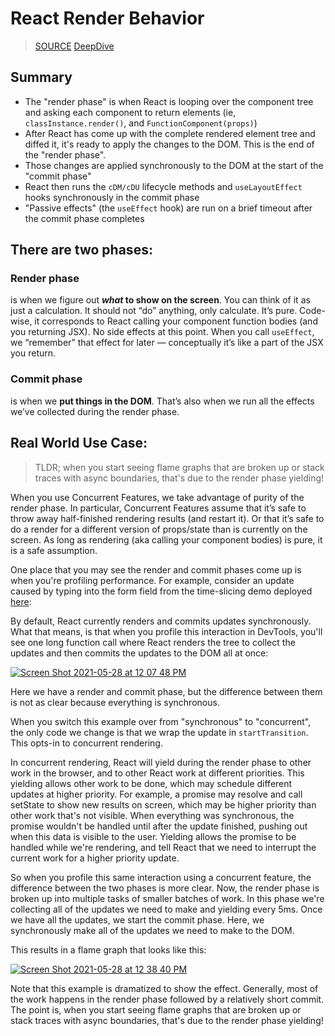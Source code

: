 # React Render Behavior
> [SOURCE](https://github.com/reactwg/react-18/discussions/7)
> [DeepDive](https://blog.isquaredsoftware.com/2020/05/blogged-answers-a-mostly-complete-guide-to-react-rendering-behavior/)

## Summary
-   The "render phase" is when React is looping over the component tree and asking each component to return elements (ie, `classInstance.render()`, and `FunctionComponent(props)`)
-   After React has come up with the complete rendered element tree and diffed it, it's ready to apply the changes to the DOM. This is the end of the "render phase".
-   Those changes are applied synchronously to the DOM at the start of the "commit phase"
-   React then runs the `cDM/cDU` lifecycle methods and `useLayoutEffect` hooks synchronously in the commit phase
-   "Passive effects" (the `useEffect` hook) are run on a brief timeout after the commit phase completes


## There are two phases:

### Render phase  
is when we figure out **_what_ to show on the screen**. You can think of it as just a calculation. It should not “do” anything, only calculate. It’s pure. Code-wise, it corresponds to React calling your component function bodies (and you returning JSX). No side effects at this point. When you call `useEffect`, we “remember” that effect for later — conceptually it’s like a part of the JSX you return.
    
### Commit phase
is when we **put things in the DOM**. That’s also when we run all the effects we’ve collected during the render phase.
    

## Real World Use Case:
> TLDR; when you start seeing flame graphs that are broken up or stack traces with async boundaries, that's due to the render phase yielding!


When you use Concurrent Features, we take advantage of purity of the render phase. In particular, Concurrent Features assume that it’s safe to throw away half-finished rendering results (and restart it). Or that it’s safe to do a render for a different version of props/state than is currently on the screen. As long as rendering (aka calling your component bodies) is pure, it is a safe assumption.

One place that you may see the render and commit phases come up is when you're profiling performance. For example, consider an update caused by typing into the form field from the time-slicing demo deployed [here](https://react-beta-seven.vercel.app/):

By default, React currently renders and commits updates synchronously. What that means, is that when you profile this interaction in DevTools, you'll see one long function call where React renders the tree to collect the updates and then commits the updates to the DOM all at once:

[![Screen Shot 2021-05-28 at 12 07 48 PM](https://user-images.githubusercontent.com/2440089/120013337-9f22ba00-bfae-11eb-91b9-abc7801727ee.png)](https://user-images.githubusercontent.com/2440089/120013337-9f22ba00-bfae-11eb-91b9-abc7801727ee.png)

Here we have a render and commit phase, but the difference between them is not as clear because everything is synchronous.

When you switch this example over from "synchronous" to "concurrent", the only code we change is that we wrap the update in `startTransition`. This opts-in to concurrent rendering.

In concurrent rendering, React will yield during the render phase to other work in the browser, and to other React work at different priorities. This yielding allows other work to be done, which may schedule different updates at higher priority. For example, a promise may resolve and call setState to show new results on screen, which may be higher priority than other work that's not visible. When everything was synchronous, the promise wouldn't be handled until after the update finished, pushing out when this data is visible to the user. Yielding allows the promise to be handled while we're rendering, and tell React that we need to interrupt the current work for a higher priority update.

So when you profile this same interaction using a concurrent feature, the difference between the two phases is more clear. Now, the render phase is broken up into multiple tasks of smaller batches of work. In this phase we're collecting all of the updates we need to make and yielding every 5ms. Once we have all the updates, we start the commit phase. Here, we synchronously make all of the updates we need to make to the DOM.

This results in a flame graph that looks like this:

[![Screen Shot 2021-05-28 at 12 38 40 PM](https://user-images.githubusercontent.com/2440089/120015721-a8615600-bfb1-11eb-98b2-a2f8cf02d301.png)](https://user-images.githubusercontent.com/2440089/120015721-a8615600-bfb1-11eb-98b2-a2f8cf02d301.png)

Note that this example is dramatized to show the effect. Generally, most of the work happens in the render phase followed by a relatively short commit. The point is, when you start seeing flame graphs that are broken up or stack traces with async boundaries, that's due to the render phase yielding!